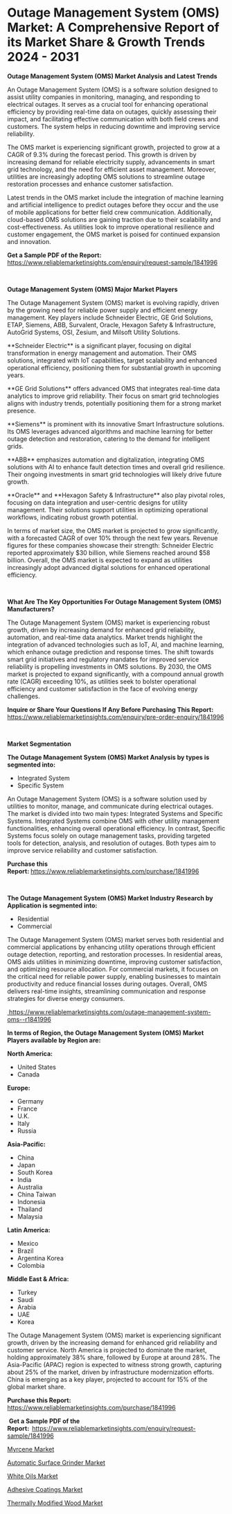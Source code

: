 <p><h1>Outage Management System (OMS) Market: A Comprehensive Report of its Market Share & Growth Trends 2024 - 2031</h1></p><p><strong>Outage Management System (OMS) Market Analysis and Latest Trends</strong></p>
<p><p>An Outage Management System (OMS) is a software solution designed to assist utility companies in monitoring, managing, and responding to electrical outages. It serves as a crucial tool for enhancing operational efficiency by providing real-time data on outages, quickly assessing their impact, and facilitating effective communication with both field crews and customers. The system helps in reducing downtime and improving service reliability.</p><p>The OMS market is experiencing significant growth, projected to grow at a CAGR of 9.3% during the forecast period. This growth is driven by increasing demand for reliable electricity supply, advancements in smart grid technology, and the need for efficient asset management. Moreover, utilities are increasingly adopting OMS solutions to streamline outage restoration processes and enhance customer satisfaction.</p><p>Latest trends in the OMS market include the integration of machine learning and artificial intelligence to predict outages before they occur and the use of mobile applications for better field crew communication. Additionally, cloud-based OMS solutions are gaining traction due to their scalability and cost-effectiveness. As utilities look to improve operational resilience and customer engagement, the OMS market is poised for continued expansion and innovation.</p></p>
<p><strong>Get a Sample PDF of the Report:&nbsp;</strong> <a href="https://www.reliablemarketinsights.com/enquiry/request-sample/1841996?utm_campaign=1606&utm_medium=2&utm_source=Github&utm_content=ia&utm_term=16102024&utm_id=outage-management-system-oms">https://www.reliablemarketinsights.com/enquiry/request-sample/1841996</a></p>
<p>&nbsp;</p>
<p><strong>Outage Management System (OMS) Major Market Players</strong></p>
<p><p>The Outage Management System (OMS) market is evolving rapidly, driven by the growing need for reliable power supply and efficient energy management. Key players include Schneider Electric, GE Grid Solutions, ETAP, Siemens, ABB, Survalent, Oracle, Hexagon Safety & Infrastructure, AutoGrid Systems, OSI, Zesium, and Milsoft Utility Solutions.</p><p>**Schneider Electric** is a significant player, focusing on digital transformation in energy management and automation. Their OMS solutions, integrated with IoT capabilities, target scalability and enhanced operational efficiency, positioning them for substantial growth in upcoming years.</p><p>**GE Grid Solutions** offers advanced OMS that integrates real-time data analytics to improve grid reliability. Their focus on smart grid technologies aligns with industry trends, potentially positioning them for a strong market presence.</p><p>**Siemens** is prominent with its innovative Smart Infrastructure solutions. Its OMS leverages advanced algorithms and machine learning for better outage detection and restoration, catering to the demand for intelligent grids.</p><p>**ABB** emphasizes automation and digitalization, integrating OMS solutions with AI to enhance fault detection times and overall grid resilience. Their ongoing investments in smart grid technologies will likely drive future growth.</p><p>**Oracle** and **Hexagon Safety & Infrastructure** also play pivotal roles, focusing on data integration and user-centric designs for utility management. Their solutions support utilities in optimizing operational workflows, indicating robust growth potential.</p><p>In terms of market size, the OMS market is projected to grow significantly, with a forecasted CAGR of over 10% through the next few years. Revenue figures for these companies showcase their strength: Schneider Electric reported approximately $30 billion, while Siemens reached around $58 billion. Overall, the OMS market is expected to expand as utilities increasingly adopt advanced digital solutions for enhanced operational efficiency.</p></p>
<p>&nbsp;</p>
<p><strong>What Are The Key Opportunities For Outage Management System (OMS) Manufacturers?</strong></p>
<p><p>The Outage Management System (OMS) market is experiencing robust growth, driven by increasing demand for enhanced grid reliability, automation, and real-time data analytics. Market trends highlight the integration of advanced technologies such as IoT, AI, and machine learning, which enhance outage prediction and response times. The shift towards smart grid initiatives and regulatory mandates for improved service reliability is propelling investments in OMS solutions. By 2030, the OMS market is projected to expand significantly, with a compound annual growth rate (CAGR) exceeding 10%, as utilities seek to bolster operational efficiency and customer satisfaction in the face of evolving energy challenges.</p></p>
<p><strong>Inquire or Share Your Questions If Any Before Purchasing This Report:</strong> <a href="https://www.reliablemarketinsights.com/enquiry/pre-order-enquiry/1841996?utm_campaign=1606&utm_medium=2&utm_source=Github&utm_content=ia&utm_term=16102024&utm_id=outage-management-system-oms">https://www.reliablemarketinsights.com/enquiry/pre-order-enquiry/1841996</a></p>
<p>&nbsp;</p>
<p><strong>Market Segmentation</strong></p>
<p><strong>The Outage Management System (OMS) Market Analysis by types is segmented into:</strong></p>
<p><ul><li>Integrated System</li><li>Specific System</li></ul></p>
<p><p>An Outage Management System (OMS) is a software solution used by utilities to monitor, manage, and communicate during electrical outages. The market is divided into two main types: Integrated Systems and Specific Systems. Integrated Systems combine OMS with other utility management functionalities, enhancing overall operational efficiency. In contrast, Specific Systems focus solely on outage management tasks, providing targeted tools for detection, analysis, and resolution of outages. Both types aim to improve service reliability and customer satisfaction.</p></p>
<p><strong>Purchase this Report:&nbsp;</strong><a href="https://www.reliablemarketinsights.com/purchase/1841996?utm_campaign=1606&utm_medium=2&utm_source=Github&utm_content=ia&utm_term=16102024&utm_id=outage-management-system-oms">https://www.reliablemarketinsights.com/purchase/1841996</a></p>
<p>&nbsp;</p>
<p><strong>The Outage Management System (OMS) Market Industry Research by Application is segmented into:</strong></p>
<p><ul><li>Residential</li><li>Commercial</li></ul></p>
<p><p>The Outage Management System (OMS) market serves both residential and commercial applications by enhancing utility operations through efficient outage detection, reporting, and restoration processes. In residential areas, OMS aids utilities in minimizing downtime, improving customer satisfaction, and optimizing resource allocation. For commercial markets, it focuses on the critical need for reliable power supply, enabling businesses to maintain productivity and reduce financial losses during outages. Overall, OMS delivers real-time insights, streamlining communication and response strategies for diverse energy consumers.</p></p>
<p><a href="https://www.reliablemarketinsights.com/outage-management-system-oms--r1841996?utm_campaign=1606&utm_medium=2&utm_source=Github&utm_content=ia&utm_term=16102024&utm_id=outage-management-system-oms">&nbsp;https://www.reliablemarketinsights.com/outage-management-system-oms--r1841996</a></p>
<p><strong>In terms of Region, the Outage Management System (OMS) Market Players available by Region are:</strong></p>
<p>
    <p> <strong> North America: </strong>
        <ul>
            <li>United States</li>
            <li>Canada</li>
        </ul>
        </p> 
    <p> <strong> Europe: </strong>
        <ul>
            <li>Germany</li>
            <li>France</li>
            <li>U.K.</li>
            <li>Italy</li>
            <li>Russia</li>
        </ul>
        </p> 
    <p> <strong> Asia-Pacific: </strong>
        <ul>
            <li>China</li>
            <li>Japan</li>
            <li>South Korea</li>
            <li>India</li>
            <li>Australia</li>
            <li>China Taiwan</li>
            <li>Indonesia</li>
            <li>Thailand</li>
            <li>Malaysia</li>
        </ul>
        </p> 
    <p> <strong> Latin America: </strong>
        <ul>
            <li>Mexico</li>
            <li>Brazil</li>
            <li>Argentina Korea</li>
            <li>Colombia</li>
        </ul>
        </p> 
    <p> <strong> Middle East & Africa: </strong>
        <ul>
            <li>Turkey</li>
            <li>Saudi</li>
            <li>Arabia</li>
            <li>UAE</li>
            <li>Korea</li>
        </ul>
    </p>
    </p>
<p><p>The Outage Management System (OMS) market is experiencing significant growth, driven by the increasing demand for enhanced grid reliability and customer service. North America is projected to dominate the market, holding approximately 38% share, followed by Europe at around 28%. The Asia-Pacific (APAC) region is expected to witness strong growth, capturing about 25% of the market, driven by infrastructure modernization efforts. China is emerging as a key player, projected to account for 15% of the global market share.</p></p>
<p><strong>Purchase this Report: </strong><a href="https://www.reliablemarketinsights.com/purchase/1841996?utm_campaign=1606&utm_medium=2&utm_source=Github&utm_content=ia&utm_term=16102024&utm_id=outage-management-system-oms">https://www.reliablemarketinsights.com/purchase/1841996</a></p>
<p>&nbsp;<strong>Get a Sample PDF of the Report:&nbsp;&nbsp;</strong><a href="https://www.reliablemarketinsights.com/enquiry/request-sample/1841996?utm_campaign=1606&utm_medium=2&utm_source=Github&utm_content=ia&utm_term=16102024&utm_id=outage-management-system-oms">https://www.reliablemarketinsights.com/enquiry/request-sample/1841996</a></p>
<p><strong></strong></p>
<p><p><a href="https://www.linkedin.com/pulse/myrcene-market-research-report-forecast-growth-prospects-steady-1xtsf?utm_campaign=1606&utm_medium=2&utm_source=Github&utm_content=ia&utm_term=16102024&utm_id=outage-management-system-oms">Myrcene Market</a></p><p><a href="https://issuu.com/reportprime-2/docs/automatic-surface-grinder-market-si_848baea0568285?utm_campaign=1606&utm_medium=2&utm_source=Github&utm_content=ia&utm_term=16102024&utm_id=outage-management-system-oms">Automatic Surface Grinder Market</a></p><p><a href="https://www.linkedin.com/pulse/white-oils-market-segmentation-applications-types-growth-flagshipin-rnlnf?utm_campaign=1606&utm_medium=2&utm_source=Github&utm_content=ia&utm_term=16102024&utm_id=outage-management-system-oms">White Oils Market</a></p><p><a href="https://www.linkedin.com/pulse/adhesive-coatings-industry-sector-new-technologies-market-impact-suuif?utm_campaign=1606&utm_medium=2&utm_source=Github&utm_content=ia&utm_term=16102024&utm_id=outage-management-system-oms">Adhesive Coatings Market</a></p><p><a href="https://www.linkedin.com/pulse/thermally-modified-wood-ecosystem-mapping-innovation-value-q9e7f?utm_campaign=1606&utm_medium=2&utm_source=Github&utm_content=ia&utm_term=16102024&utm_id=outage-management-system-oms">Thermally Modified Wood Market</a></p></p>